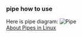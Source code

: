 ### pipe how to use
Here is pipe diagram:
![Pipe](http://tldp.org/LDP/lpg/img4.gif "Pipe")    
[About Pipes in Linux](http://tldp.org/LDP/lpg/node10.html#SECTION00721000000000000000)
